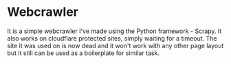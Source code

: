 # Webcrawler
It is a simple webcrawler I've made using the Python framework - Scrapy. It also works on cloudflare protected sites, simply waiting for a timeout. The site it was used on is now dead and it won't work with any other page layout but it still can be used as a boilerplate for similar task.
